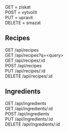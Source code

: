 GET = získat  
POST = vytvořit  
PUT = upravit  
DELETE = smazat

## Recipes
GET /api/recipes  
GET /api/recipes?q=\<query\>  
GET /api/recipes/:id  
POST /api/recipes  
PUT /api/recipes/:id  
DELETE /api/recipes/:id

## Ingredients
GET /api/ingredients  
GET /api/ingredients/:id  
POST /api/ingredients  
PUT /api/ingredients/:id  
DELETE /api/ingredients/:id